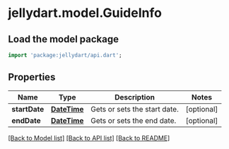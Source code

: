 # jellydart.model.GuideInfo

## Load the model package
```dart
import 'package:jellydart/api.dart';
```

## Properties
Name | Type | Description | Notes
------------ | ------------- | ------------- | -------------
**startDate** | [**DateTime**](DateTime.md) | Gets or sets the start date. | [optional] 
**endDate** | [**DateTime**](DateTime.md) | Gets or sets the end date. | [optional] 

[[Back to Model list]](../README.md#documentation-for-models) [[Back to API list]](../README.md#documentation-for-api-endpoints) [[Back to README]](../README.md)


